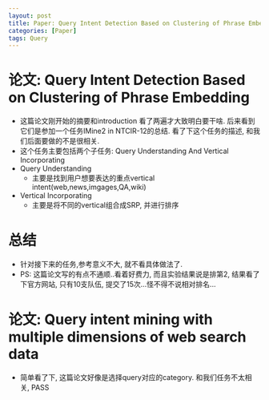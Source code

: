 ```yaml
---
layout: post
title: Paper: Query Intent Detection Based on Clustering of Phrase Embedding
categories: [Paper]
tags: Query
---
```


# 论文: Query Intent Detection Based on Clustering of Phrase Embedding

* 这篇论文刚开始的摘要和introduction 看了两遍才大致明白要干啥. 后来看到它们是参加一个任务IMine2 in NTCIR-12的总结. 看了下这个任务的描述, 和我们后面要做的不是很相关. 
* 这个任务主要包括两个子任务: Query Understanding And Vertical Incorporating 
* Query Understanding
    - 主要是找到用户想要表达的重点vertical intent(web,news,imgages,QA,wiki)
* Vertical Incorporating
    - 主要是将不同的vertical组合成SRP, 并进行排序
    
# 总结
* 针对接下来的任务,参考意义不大, 就不看具体做法了.
* PS: 这篇论文写的有点不通顺..看着好费力, 而且实验结果说是排第2, 结果看了下官方网站, 只有10支队伍, 提交了15次...怪不得不说相对排名...


# 论文: Query intent mining with multiple dimensions of web search data

* 简单看了下, 这篇论文好像是选择query对应的category. 和我们任务不太相关, PASS